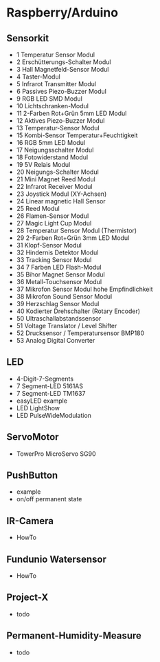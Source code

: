 # Raspberry/Arduino 

## Sensorkit

- 1 Temperatur Sensor Modul
- 2 Erschütterungs-Schalter Modul
- 3 Hall Magnetfeld-Sensor Modul
- 4 Taster-Modul
- 5 Infrarot Transmitter Modul
- 6 Passives Piezo-Buzzer Modul
- 9 RGB LED SMD Modul
- 10 Lichtschranken-Modul
- 11 2-Farben Rot+Grün 5mm LED Modul
- 12 Aktives Piezo-Buzzer Modul
- 13 Temperatur-Sensor Modul
- 15 Kombi-Sensor Temperatur+Feuchtigkeit
- 16 RGB 5mm LED Modul
- 17 Neigungsschalter Modul
- 18 Fotowiderstand Modul
- 19 5V Relais Modul
- 20 Neigungs-Schalter Modul
- 21 Mini Magnet Reed Modul
- 22 Infrarot Receiver Modul
- 23 Joystick Modul (XY-Achsen)
- 24 Linear magnetic Hall Sensor
- 25 Reed Modul
- 26 Flamen-Sensor Modul
- 27 Magic Light Cup Modul
- 28 Temperatur Sensor Modul (Thermistor)
- 29 2-Farben Rot+Grün 3mm LED Modul
- 31 Klopf-Sensor Modul
- 32 Hindernis Detektor Modul
- 33 Tracking Sensor Modul
- 34 7 Farben LED Flash-Modul
- 35 Bihor Magnet Sensor Modul
- 36  Metall-Touchsensor Modul
- 37 Mikrofon Sensor Modul hohe Empfindlichkeit
- 38 Mikrofon Sound Sensor Modul
- 39 Herzschlag Sensor Modul
- 40 Kodierter Drehschalter (Rotary Encoder)
- 50 Ultraschallabstandssensor
- 51 Voltage Translator / Level Shifter
- 52 Drucksensor / Temperatursensor BMP180
- 53 Analog Digital Converter

## LED
- 4-Digit-7-Segments
- 7 Segment-LED 5161AS
- 7 Segment-LED TM1637
- easyLED example
- LED LightShow
- LED PulseWideModulation

## ServoMotor
- TowerPro MicroServo SG90

## PushButton
- example
- on/off permanent state

## IR-Camera
- HowTo

## Fundunio Watersensor
- HowTo

## Project-X
- todo

## Permanent-Humidity-Measure
- todo